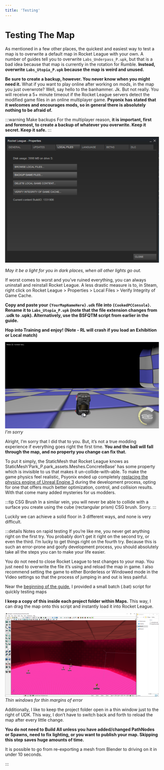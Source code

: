 ```yaml
---
title: 'Testing'
---
```

# Testing The Map

As mentioned in a few other places, the quickest and easiest way to test a map is to overwrite a default map in Rocket League with your own. A number of guides tell you to overwrite `Labs_Underpass_P.upk`, but that is a bad idea because that map is currently in the rotation for Rumble. **Instead, overwrite `Labs_Utopia_P.upk` because the map is weird and unused.**

**Be sure to create a backup, however. You never know when you might need it.** What if you want to play online after working on mods, in the map you just overwrote? Well, say hello to the banhammer. Jk. But not really. You will receive a 5+ minute timeout if the Rocket League servers detect the modified game files in an online multiplayer game. **Psyonix has stated that it welcomes and encourages mods, so in general there is absolutely nothing to be afraid of.**

:::warning Make backups
For the multiplayer reason, **it is important, first and foremost, to create a backup of whatever you overwrite. Keep it secret. Keep it safe.**
:::

![alt text](../.vuepress/public/images/image229.png)

*May it be a light for you in dark places, when all other lights go out.*

If worst comes to worst and you’ve ruined everything, you can always uninstall and reinstall Rocket League. A less drastic measure is to, in Steam, right click on Rocket League > Properties > Local Files > Verify Integrity of Game Cache.

**Copy and paste your `{YourMapNameHere}.udk` file into `{CookedPCConsole}`. Rename it to `Labs_Utopia_P.upk` (note that the file extension changes from .udk to .upk). Alternatively, use the BSFQTM script from earlier in the guide.**

**Hop into Training and enjoy! (Note - RL will crash if you load an Exhibition or Local match)**

![alt text](../.vuepress/public/images/image49.jpg)
*I’m sorry*

Alright, I’m sorry that I did that to you. But, it’s not a true modding experience if everything goes right the first time. **You and the ball will fall through the map, and no property you change can fix that.**

To put it simply, the StaticMesh that Rocket League knows as StaticMesh'Park_P.park_assets.Meshes.ConcreteBase' has some property which is invisible to us that makes it un-collide-with-able. To make the game physics feel realistic, Psyonix ended up completely [replacing the physics engine of Unreal Engine 3](https://www.youtube.com/watch?v=ueEmiDM94IE) during the development process, opting for one that offers much better optimization, control, and collision results. With that come many added mysteries for us modders.

:::tip CSG Brush
In a similar vein, you will never be able to collide with a surface you create using the cube (rectangular prism) CSG brush. Sorry.
:::

Luckily we can achieve a solid floor in 3 different ways, and none is very difficult.

:::details Notes on rapid testing
If you’re like me, you never get anything right on the first try. You probably don’t get it right on the second try, or even the third. I’m lucky to get things right on the fourth try. Because this is such an error-prone and goofy development process, you should absolutely take all the steps you can to make your life easier.

You do not need to close Rocket League to test changes to your map. You just need to overwrite the file it’s using and reload the map in game. I also recommend setting the game to either Borderless or Windowed mode in the Video settings so that the process of jumping in and out is less painful.

Near the [beginning of the guide](../beginner/windows.html#batch-script-for-quickly-testing-maps-bsfqtm), I provided a small batch (.bat) script for quickly testing maps

**I keep a copy of this inside each project folder within Maps.** This way, I can drag the map onto this script and instantly load it into Rocket League.

![alt text](../.vuepress/public/images/image172.png)
*Thin windows for thin margins of error*

Additionally, I like to keep the project folder open in a thin window just to the right of UDK. This way, I don’t have to switch back and forth to reload the map after every little change.

**You do not need to Build All unless you have added/changed PathNodes or Spawns, need to fix lighting, or you want to publish your map. Skipping this step saves huge amounts of time.**

It is possible to go from re-exporting a mesh from Blender to driving on it in under 10 seconds.

:::